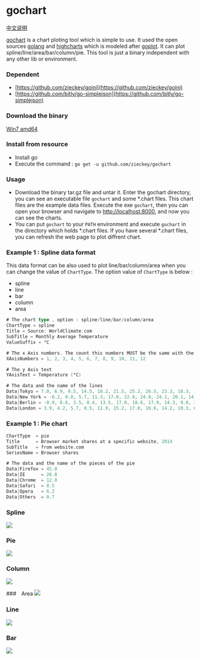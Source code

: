 gochart
=======

[中文说明]()


[gochart](https://github.com/zieckey/gochart) is a chart ploting tool which is simple to use. It used the open sources [golang](https://golang.org) and [highcharts](http://www.highcharts.com) which is modeled after [goplot](https://github.com/skoo87/goplot). It can plot spline/line/area/bar/column/pie. This tool is just a binary independent with any other lib or environment.

### Dependent

- [https://github.com/zieckey/goini](https://github.com/zieckey/goini)
- [https://github.com/bitly/go-simplejson](https://github.com/bitly/go-simplejson)

### Download the binary

[Win7 amd64](https://raw.githubusercontent.com/zieckey/gochart/master/download/win64/gochart.tar.gz)

### Install from resource

- Install go
- Execute the command : `go get -u github.com/zieckey/gochart`

### Usage

* Download the binary tar.gz file and untar it. Enter the gochart directory, you can see an executable file `gochart` and some *.chart files. This chart files are the example data files. Execute the exe `gochart`, then you can open your browser and navigate to [http://localhost:8000](http://localhost:8000), and now you can see the charts.
* You can put `gochart` to your `PATH` environment and execute `gochart` in the directory which holds *.chart files. If you have several *.chart files, you can refresh the web page to plot diffrent chart.

### Example 1 : Spline data format 
  
This data format can be also used to plot line/bar/column/area when you can change the value of `ChartType`. The option value of `ChartType` is below : 

- spline
- line
- bar
- column
- area

```go
# The chart type , option : spline/line/bar/column/area
ChartType = spline
Title = Source: WorldClimate.com
SubTitle = Monthly Average Temperature
ValueSuffix = °C

# The x Axis numbers. The count this numbers MUST be the same with the data series
XAxisNumbers = 1, 2, 3, 4, 5, 6, 7, 8, 9, 10, 11, 12

# The y Axis text
YAxisText = Temperature (°C)

# The data and the name of the lines
Data|Tokyo = 7.0, 6.9, 9.5, 14.5, 18.2, 21.5, 25.2, 26.5, 23.3, 18.3, 13.9, 9.6
Data|New York = -0.2, 0.8, 5.7, 11.3, 17.0, 22.0, 24.8, 24.1, 20.1, 14.1, 8.6, 2.5
Data|Berlin = -0.9, 0.6, 3.5, 8.4, 13.5, 17.0, 18.6, 17.9, 14.3, 9.0, 3.9, 1.0
Data|London = 3.9, 4.2, 5.7, 8.5, 11.9, 15.2, 17.0, 16.6, 14.2, 10.3, 6.6, 4.8
```


### Example 1 : Pie chart

```go
ChartType  = pie
Title 	   = Browser market shares at a specific website, 2014
SubTitle   = from website.com
SeriesName = Browser shares

# The data and the name of the pieces of the pie 
Data|Firefox = 45.0
Data|IE 	 = 26.8
Data|Chrome  = 12.8
Data|Safari  = 8.5
Data|Opera   = 6.2
Data|Others  = 0.7    
```

### Spline
![](https://raw.githubusercontent.com/zieckey/gochart/master/image/spline.png)

### Pie
![](https://raw.githubusercontent.com/zieckey/gochart/master/image/pie.png)

### Column
![](https://raw.githubusercontent.com/zieckey/gochart/master/image/column.png)

###　Area
![](https://raw.githubusercontent.com/zieckey/gochart/master/image/area.png)

### Line
![](https://raw.githubusercontent.com/zieckey/gochart/master/image/line.png)

### Bar
![](https://raw.githubusercontent.com/zieckey/gochart/master/image/bar.png)